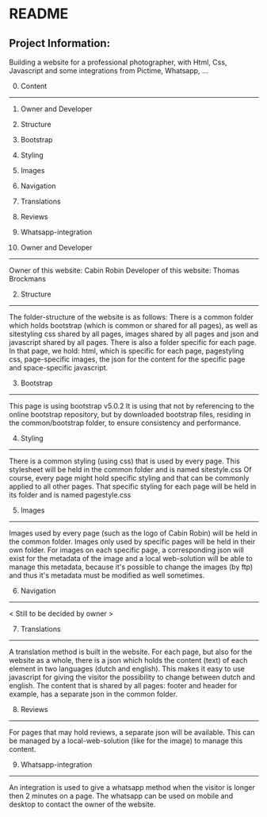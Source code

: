 
README
==========

Project Information:
--------------------
Building a website for a professional photographer, with Html, Css, Javascript and some integrations from Pictime, Whatsapp, ...



0. Content
-----------
   1. Owner and Developer
   2. Structure
   3. Bootstrap
   4. Styling
   5. Images
   6. Navigation
   7. Translations
   8. Reviews
   9. Whatsapp-integration
   


1. Owner and Developer
-----------------------
   Owner of this website: Cabin Robin
   Developer of this website: Thomas Brockmans


2. Structure
-------------
   The folder-structure of the website is as follows:
   There is a common folder which holds bootstrap (which is common or shared for all pages), as well as sitestyling css shared by all pages,
   images shared by all pages and json and javascript shared by all pages.
   There is also a folder specific for each page. In that page, we hold:
   html, which is specific for each page, pagestyling css, page-specific images, the json for the content for the specific page and space-specific javascript.


3. Bootstrap
-------------
   This page is using bootstrap v5.0.2
   It is using that not by referencing to the online bootstrap repository, but by downloaded bootstrap files, residing in the common/bootstrap folder,
   to ensure consistency and performance.


4. Styling
------------
   There is a common styling (using css) that is used by every page. This stylesheet will be held in the common folder and is named sitestyle.css
   Of course, every page might hold specific styling and that can be commonly applied to all other pages.
   That specific styling for each page will be held in its folder and is named pagestyle.css


5. Images
-----------
   Images used by every page (such as the logo of Cabin Robin) will be held in the common folder.
   Images only used by specific pages will be held in their own folder.
   For images on each specific page, a corresponding json will exist for the metadata of the image and a local web-solution will be able to manage this metadata,
   because it's possible to change the images (by ftp) and thus it's metadata must be modified as well sometimes.


6. Navigation
--------------
   < Still to be decided by owner >


7. Translations
----------------
   A translation method is built in the website.
   For each page, but also for the website as a whole, there is a json which holds the content (text) of each element in two languages (dutch and english).
   This makes it easy to use javascript for giving the visitor the possibility to change between dutch and english.
   The content that is shared by all pages: footer and header for example, has a separate json in the common folder.


8. Reviews
-----------
   For pages that may hold reviews, a separate json will be available. This can be managed by a local-web-solution (like for the image) to manage this content.


9. Whatsapp-integration
------------------------
   An integration is used to give a whatsapp method when the visitor is longer then 2 minutes on a page.
   The whatsapp can be used on mobile and desktop to contact the owner of the website.

